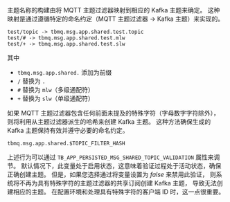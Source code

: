 主题名称的构建由将 MQTT 主题过滤器映射到相应的 Kafka 主题来确定。
这种映射是通过遵循特定的命名约定（MQTT 主题过滤器 -> Kafka 主题）来实现的。

```
test/topic -> tbmq.msg.app.shared.test.topic
test/# -> tbmq.msg.app.shared.test.mlw
test/+ -> tbmq.msg.app.shared.test.slw
```

其中
* `tbmq.msg.app.shared.` 添加为前缀
* `/` 替换为 `.`
* `#` 替换为 `mlw`（多级通配符）
* `+` 替换为 `slw`（单级通配符）

如果 MQTT 主题过滤器包含任何前面未提及的特殊字符（字母数字字符除外），
则将利用从主题过滤器派生的哈希来创建 Kafka 主题。
这种方法确保生成的 Kafka 主题保持有效并遵守必要的命名约定。

```
tbmq.msg.app.shared.$TOPIC_FILTER_HASH
```

上述行为可以通过 `TB_APP_PERSISTED_MSG_SHARED_TOPIC_VALIDATION` 属性来调节。
默认情况下，此变量处于启用状态，这意味着验证过程处于活动状态，确保正确创建主题。
但是，如果您选择通过将变量设置为 _false_ 来禁用此验证，
则系统将不再为具有特殊字符的主题过滤器的共享订阅创建 Kafka 主题，
导致无法创建相应的主题。
在配置环境和处理具有特殊字符的客户端 ID 时，这一点很重要。